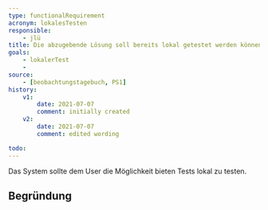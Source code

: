```yaml
---
type: functionalRequirement
acronym: lokalesTesten
responsible: 
    - jlü
title: Die abzugebende Lösung soll bereits lokal getestet werden können
goals: 
    - lokalerTest
    -
source:
    - [beobachtungstagebuch, PS1]
history:
    v1:
        date: 2021-07-07
        comment: initially created
    v2:
        date: 2021-07-07
        comment: edited wording

todo: 
---
```


Das System sollte dem User die Möglichkeit bieten Tests lokal zu testen.


## Begründung
